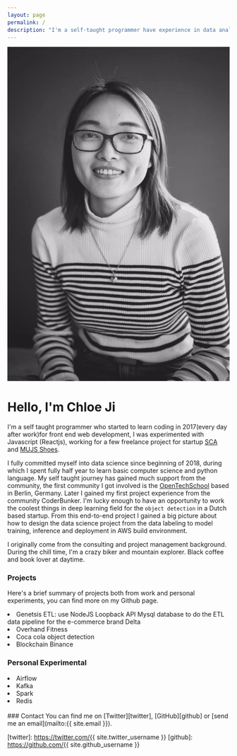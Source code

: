 ```yaml
---
layout: page
permalink: /
description: "I'm a self-taught programmer have experience in data analysis, deep learning. I like writing code and drinking coffee, and biking."
---
```


<div markdown="1" class="about">
<img src="/assets/chloe.jpeg" alt="{{ site.author }} profile pic" class="profile-pic" />

# Hello, I'm Chloe Ji 

I'm a self taught programmer who started to learn coding in 2017(every day after work)for front end web development, I was experimented with Javascript (Reactjs), working for a few freelance project for startup <a href='https://www.scachess.com/'>SCA</a> and <a href='https://www.mjus-shoes.com/'> MUJS Shoes</a>.

I fully committed myself into data science since beginning of 2018, during which I spent fully half year to learn basic computer science and python language. My self taught journey has gained much support from the community, the first community I got involved is the <a href='https://www.opentechschool.org/'>OpenTechSchool</a> based in Berlin, Germany. Later I gained my first project experience from the community CoderBunker. I'm lucky enough to have an opportunity to work the coolest things in deep learning field for the `object detection` in a Dutch based startup. From this end-to-end project I gained a big picture about how to design the data science project from the data labeling to model training, inference and deployment in AWS build environment. 


I originally come from the consulting and project management background. During the chill time, I'm a crazy biker and mountain explorer. Black coffee and book lover at daytime.

### Projects
Here's a brief summary of projects both from work and personal experiments, you can find more on my Github page.

<li>Genetsis ETL: use NodeJS Loopback API Mysql database to do the ETL data pipeline for the e-commerce brand Delta </li>
<li>Overhand Fitness </li>
<li>Coca cola object detection </li>
<li>Blockchain Binance </li>

### Personal Experimental
<li>Airflow</li>
<li>Kafka</li>
<li>Spark</li>
<li>Redis</li> 

<br>
### Contact
You can find me on [Twitter][twitter], [GitHub][github] or [send me an email](mailto:{{ site.email }}).

[twitter]: https://twitter.com/{{ site.twitter_username }}
[github]: https://github.com/{{ site.github_username }}
</div> 
